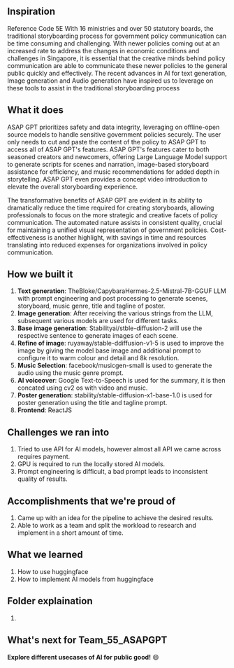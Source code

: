 ## Inspiration
Reference Code 5E
With 16 ministries and over 50 statutory boards, the traditional storyboarding process for government policy communication can be time consuming and challenging. With newer policies coming out at an increased rate to address the changes in economic conditions and challenges in Singapore, it is essential that the creative minds behind policy communication are able to communicate these newer policies to the general public quickly and effectively. The recent advances in AI for text generation, Image generation and Audio generation have inspired us to leverage on these tools to assist in the traditional storyboarding process 

## What it does
ASAP GPT prioritizes safety and data integrity, leveraging on offline-open source models to handle sensitive government policies securely. The user only needs to cut and paste the content of the policy to ASAP GPT to access all of ASAP GPT's features. ASAP GPT's features cater to both seasoned creators and newcomers, offering Large Language Model support to generate scripts for scenes and narration, image-based storyboard assistance for efficiency, and music recommendations for added depth in storytelling. ASAP GPT even provides a concept video introduction to elevate the overall storyboarding experience. 

The transformative benefits of ASAP GPT are evident in its ability to dramatically reduce the time required for creating storyboards, allowing professionals to focus on the more strategic and creative facets of policy communication. The automated nature assists in consistent quality, crucial for maintaining a unified visual representation of government policies. Cost-effectiveness is another highlight, with savings in time and resources translating into reduced expenses for organizations involved in policy communication.

## How we built it
1. **Text generation**: TheBloke/CapybaraHermes-2.5-Mistral-7B-GGUF LLM with prompt engineering and post processing to generate scenes, storyboard, music genre, title and tagline of poster.
2. **Image generation**: After receiving the various strings from the LLM, subsequent various models are used for different tasks.
3. **Base image generation**: Stabilityai/stble-diffusion-2 will use the respective sentence to generate images of each scene. 
4. **Refine of image**: ruyaway/stable-ddiffusion-v1-5 is used to improve the image by giving the model base image and additional prompt to configure it to warm colour and detail and 8k resolution.
5. **Music Selection**: facebook/musicgen-small is used to generate the audio using the music genre prompt.
6. **AI voiceover**: Google Text-to-Speech  is used for the summary, it is then concated using cv2 os with video and music.
7. **Poster generation**: stability/stable-diffusion-x1-base-1.0 is used for poster generation using the title and tagline prompt.
8. **Frontend**: ReactJS

## Challenges we ran into
1. Tried to use API for AI models, however almost all API we came across requires payment.
2. GPU is required to run the locally stored AI models.
3. Prompt engineering is difficult, a bad prompt leads to inconsistent quality of results.

## Accomplishments that we're proud of
1. Came up with an idea for the pipeline to achieve the desired results.
2. Able to work as a team and split the workload to research and implement in a short amount of time.

## What we learned
1. How to use huggingface
2. How to implement AI models from huggingface

## Folder explaination
1. 

## What's next for Team_55_ASAPGPT
**Explore different usecases of AI for public good!** :smile:
